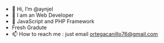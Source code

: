 - 👋 Hi, I’m @aynjel
- 👀 I am an Web Developer
- 🌱 JavaScript and PHP Framework
- Fresh Gradute
- 📫 How to reach me : just email ortegacanillo76@gmail.com

<!---
aynjel/aynjel is a ✨ special ✨ repository because its `README.md` (this file) appears on your GitHub profile.
You can click the Preview link to take a look at your changes.
--->
